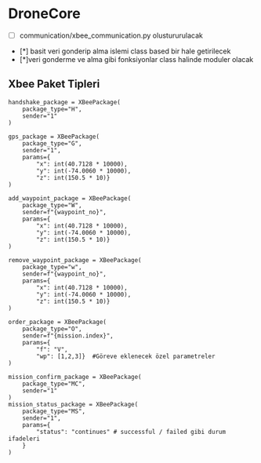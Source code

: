 # DroneCore

- [ ] communication/xbee_communication.py olustururulacak
- [*] basit veri gonderip alma islemi class based bir hale getirilecek 
- [*]veri gonderme ve alma gibi fonksiyonlar class halinde moduler olacak

## Xbee Paket Tipleri
```
handshake_package = XBeePackage(
    package_type="H",
    sender="1"
)

gps_package = XBeePackage(
    package_type="G",
    sender="1",
    params={
        "x": int(40.7128 * 10000),
        "y": int(-74.0060 * 10000),
        "z": int(150.5 * 10)}
)

add_waypoint_package = XBeePackage(
    package_type="W",
    sender=f"{waypoint_no}",
    params={
        "x": int(40.7128 * 10000),
        "y": int(-74.0060 * 10000),
        "z": int(150.5 * 10)}
)

remove_waypoint_package = XBeePackage(
    package_type="w",
    sender=f"{waypoint_no}",
    params={
        "x": int(40.7128 * 10000),
        "y": int(-74.0060 * 10000),
        "z": int(150.5 * 10)}
)

order_package = XBeePackage(
    package_type="O",
    sender=f"{mission.index}",
    params={
        "f": "V",
        "wp": [1,2,3]}  #Göreve eklenecek özel parametreler
)

mission_confirm_package = XBeePackage(
    package_type="MC",
    sender="1"
)
mission_status_package = XBeePackage(
    package_type="MS",
    sender="1",
    params={
        "status": "continues" # successful / failed gibi durum ifadeleri
    }
)
```
